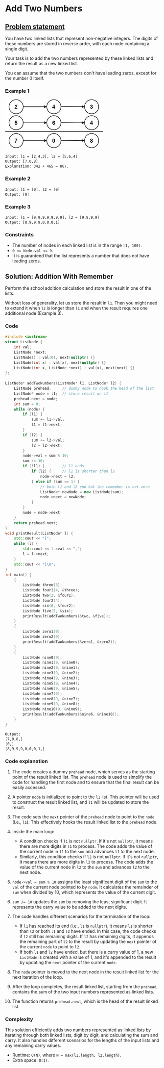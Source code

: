 # Add Two Numbers

## [Problem statement](https://leetcode.com/problems/add-two-numbers/)


You have two linked lists that represent non-negative integers. The digits of these numbers are stored in reverse order, with each node containing a single digit. 

Your task is to add the two numbers represented by these linked lists and return the result as a new linked list. 

You can assume that the two numbers don't have leading zeros, except for the number 0 itself.


### Example 1
![The linked lists of Example 1 and their addition](02_LL_2_addtwonumber1.jpg)
```text
Input: l1 = [2,4,3], l2 = [5,6,4]
Output: [7,0,8]
Explanation: 342 + 465 = 807.
```

### Example 2
```text
Input: l1 = [0], l2 = [0]
Output: [0]
```

### Example 3
```text
Input: l1 = [9,9,9,9,9,9,9], l2 = [9,9,9,9]
Output: [8,9,9,9,0,0,0,1]
```

### Constraints

* The number of nodes in each linked list is in the range `[1, 100]`.
* `0 <= Node.val <= 9`.
* It is guaranteed that the list represents a number that does not have leading zeros.

## Solution: Addition With Remember
Perform the school addition calculation and store the result in one of the lists. 

Without loss of generality, let us store the result in `l1`. Then you might need to extend it when `l2` is longer than `l1` and when the result requires one additional node (Example 3).

### Code
```cpp
#include <iostream>
struct ListNode {
    int val;
    ListNode *next;
    ListNode() : val(0), next(nullptr) {}
    ListNode(int x) : val(x), next(nullptr) {}
    ListNode(int x, ListNode *next) : val(x), next(next) {}
};

ListNode* addTwoNumbers(ListNode* l1, ListNode* l2) {
    ListNode prehead;     // dummy node to hook the head of the list
    ListNode* node = l1;  // store result on l1
    prehead.next = node;
    int sum = 0;
    while (node) {
        if (l1) {
            sum += l1->val;
            l1 = l1->next;
        }
        if (l2) {
            sum += l2->val;
            l2 = l2->next;
        }
        node->val = sum % 10;
        sum /= 10;
        if (!l1) {        // l1 ends
            if (l2) {     // l1 is shorter than l2
                node->next = l2;
            } else if (sum == 1) {  
                // both l1 and l2 end but the remember is not zero 
                ListNode* newNode = new ListNode(sum);
                node->next = newNode;
            }
        }
        node = node->next;
    }
    return prehead.next;
}
void printResult(ListNode* l) {
    std::cout << "[";
    while (l) {
        std::cout << l->val << ",";
        l = l->next;
    }
    std::cout << "]\n";
}
int main() {
    {
        ListNode three(3);
        ListNode four1(4, &three);
        ListNode two(2, &four1);
        ListNode four2(4);
        ListNode six(6, &four2);
        ListNode five(5, &six);
        printResult(addTwoNumbers(&two, &five));
    }
    {
        ListNode zero1(0);
        ListNode zero2(0);
        printResult(addTwoNumbers(&zero1, &zero2));
    }
    {
        ListNode nine0(9);
        ListNode nine1(9, &nine0);
        ListNode nine2(9, &nine1);
        ListNode nine3(9, &nine2);
        ListNode nine4(9, &nine3);
        ListNode nine5(9, &nine4);
        ListNode nine6(9, &nine5);
        ListNode nine7(9);
        ListNode nine8(9, &nine7);
        ListNode nine9(9, &nine8);
        ListNode nine10(9, &nine9);
        printResult(addTwoNumbers(&nine6, &nine10));
    }
}
```
```text
Output:
[7,0,8,]
[0,]
[8,9,9,9,0,0,0,1,]
```

### Code explanation

1. The code creates a dummy `prehead` node, which serves as the starting point of the result linked list. The `prehead` node is used to simplify the code for handling the first node and to ensure that the final result can be easily accessed.

2. A pointer `node` is initialized to point to the `l1` list. This pointer will be used to construct the result linked list, and `l1` will be updated to store the result.

3. The code sets the `next` pointer of the `prehead` node to point to the `node` (i.e., `l1`). This effectively hooks the result linked list to the `prehead` node.

4. Inside the main loop:
   - A condition checks if `l1` is not `nullptr`. If it's not `nullptr`, it means there are more digits in `l1` to process. The code adds the value of the current node in `l1` to the `sum` and advances `l1` to the next node.
   - Similarly, this condition checks if `l2` is not `nullptr`. If it's not `nullptr`, it means there are more digits in `l2` to process. The code adds the value of the current node in `l2` to the `sum` and advances `l2` to the next node.

5. `node->val = sum % 10` assigns the least significant digit of the `sum` to the `val` of the current node pointed to by `node`. It calculates the remainder of `sum` when divided by 10, which represents the value of the current digit.

6. `sum /= 10` updates the `sum` by removing the least significant digit. It represents the carry value to be added to the next digits.

7. The code handles different scenarios for the termination of the loop:
   - If `l1` has reached its end (i.e., `l1` is `nullptr`), it means `l1` is shorter than `l2` or both `l1` and `l2` have ended. In this case, the code checks if `l2` still has remaining digits. If `l2` has remaining digits, it appends the remaining part of `l2` to the result by updating the `next` pointer of the current `node` to point to `l2`.
   - If both `l1` and `l2` have ended, but there is a carry value of 1, a new `ListNode` is created with a value of 1, and it's appended to the result by updating the `next` pointer of the current `node`.

8. The `node` pointer is moved to the next node in the result linked list for the next iteration of the loop.

9. After the loop completes, the result linked list, starting from the `prehead`, contains the sum of the two input numbers represented as linked lists.

10. The function returns `prehead.next`, which is the head of the result linked list.


### Complexity
This solution efficiently adds two numbers represented as linked lists by iterating through both linked lists, digit by digit, and calculating the sum and carry. It also handles different scenarios for the lengths of the input lists and any remaining carry values. 

* Runtime: `O(N)`, where `N = max(l1.length, l2.length)`.
* Extra space: `O(1)`.


